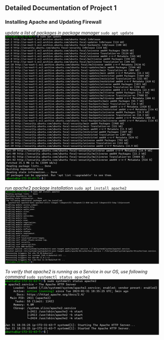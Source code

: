 ## Detailed Documentation of Project 1
### Installing Apache and Updating Firewall

*update a list of packages in package manager*
	`sudo apt update`
    ![Apache-file1](./Images/Apache-file1.PNG)
    ![Apache-file2](./Images/Apache-file2.PNG)
    
*run apache2 package installation*
    `sudo apt install apache2`
    ![Apache-file3](./Images/Apache-file3.PNG)

*To verify that apache2 is running as a Service in our OS, use following command*
    `sudo systemctl status apache2`
    ![Apache-file3](./Images/Apache-file4.PNG)

    